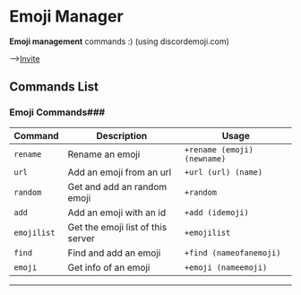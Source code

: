 
**Emoji Manager**
===================

**Emoji management** commands :) (using discordemoji.com)

-->[Invite](https://discordapp.com/api/oauth2/authorize?client_id=515193679732801536&permissions=1073741824&scope=bot)

Commands List
-------------------

### Emoji Commands###
Command | Description | Usage
--- | --- | ---
`rename` | Rename an emoji | `+rename (emoji) (newname)`
`url` | Add an emoji from an url | `+url (url) (name)`
`random` | Get and add an random emoji | `+random`
`add` | Add an emoji with an id | `+add (idemoji)`
`emojilist` | Get the emoji list of this server | `+emojilist`
`find` | Find and add an emoji | `+find (nameofanemoji)`
`emoji` | Get info of an emoji | `+emoji (nameemoji)`
-------------------
